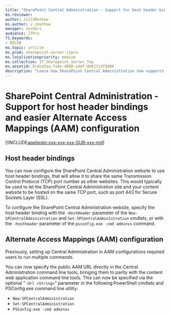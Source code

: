 ```yaml
---
title: "SharePoint Central Administration - Support for host header bindings and easier Alternate Access Mappings (AAM) configuration"
ms.reviewer: 
author: JitinMathew
ms.author: v-jmathew
manager: serdars
audience: ITPro
f1.keywords:
- NOCSH
ms.topic: article
ms.prod: sharepoint-server-itpro
ms.localizationpriority: medium
ms.collection: IT_Sharepoint_Server_Top
ms.assetid: 5cdce2aa-fa6e-4888-a34f-de61713f5096
description: "Learn how SharePoint Central Administration now supports host header bindings and allows for easier Alternate Access Mappings (AAM) configuration."
---
```


# SharePoint Central Administration - Support for host header bindings and easier Alternate Access Mappings (AAM) configuration

[!INCLUDE[appliesto-xxx-xxx-xxx-SUB-xxx-md](../includes/appliesto-xxx-xxx-xxx-SUB-xxx-md.md)]

## Host header bindings

You can now configure the SharePoint Central Administration website to use host header bindings, that will allow it to share the same Transmission Control Protocol (TCP) port number as other websites. This would typically be used to let the SharePoint Central Administration site and your content website to be hosted on the same TCP port, such as port 443 for Secure Sockets Layer (SSL).

To configure the SharePoint Central Administration website, specify the host header binding with the `-HostHeader` parameter of the `New-SPCentralAdministration` and `Set-SPCentralAdministration` cmdlets, or with the `-hostheader` parameter of the `psconfig.exe -cmd adminvs` command.

## Alternate Access Mappings (AAM) configuration

Previously, setting up Central Administration in AAM configurations required users to run multiple commands.

You can now specify the public AAM URL directly in the Central Administration command line tools, bringing them to parity with the content web application command line tools. This can now be specified via the optional "`-Url <String>`" parameter in the following PowerShell cmdlets and PSConfig.exe command line utility:

- `New-SPCentralAdministration`
- `Set-SPCentralAdministration`
- `PSConfig.exe -cmd adminvs`
